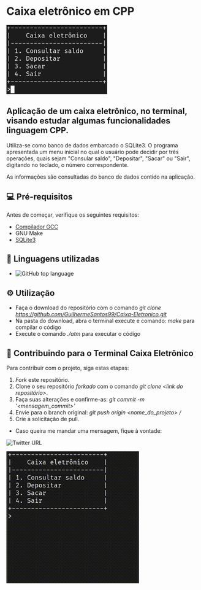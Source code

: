 # Caixa eletrônico em CPP

![menuImg](/imgs/menuATM.png)

## Aplicação de um caixa eletrônico, no terminal, visando estudar algumas funcionalidades linguagem CPP.

Utiliza-se como banco de dados embarcado o SQLite3. O programa apresentada um menu inicial no qual o usuário pode decidir por três operações, quais sejam "Consular saldo", "Depositar", "Sacar" ou "Sair", digitando no teclado, o número correspondente.

As informações são consultadas do banco de dados contido na aplicação.

## 💻 Pré-requisitos

Antes de começar, verifique os seguintes requisitos:

+ [Compilador GCC](https://gcc.gnu.org/install/)
+ GNU Make
+ [SQLite3](https://www.sqlite.org/download.html)

## 🧰 Linguagens utilizadas
+ ![GitHub top language](https://img.shields.io/github/languages/top/guilhermesantos99/Caixa-Eletronico)

## ⚙️ Utilização
+ Faça o download do repositório com o comando _git clone https://github.com/GuilhermeSantos99/Caixa-Eletronico.git_
+ Na pasta do download, abra o terminal execute e comando: _make_ para compilar o código
+ Execute o comando _./atm_ para executar o código

## 📮 Contribuindo para o Terminal Caixa Eletrônico

Para contribuir com o projeto, siga estas etapas:

1. _Fork_ este repositório.
2. Clone o seu repositório _forkado_ com o comando _git clone <link do repositório>_.
3. Faça suas alterações e confirme-as: _git commit -m '<mensagem_commit>'_
4. Envie para o branch original: _git push origin <nome_do_projeto> / <local>_
5. Crie a solicitação de pull.

+ Caso queira me mandar uma mensagem, fique à vontade: 

![Twitter URL](https://img.shields.io/twitter/url?style=social&url=https%3A%2F%2Ftwitter.com%2FGuilher_me99)

![menuImg](imgs/gif.gif)
